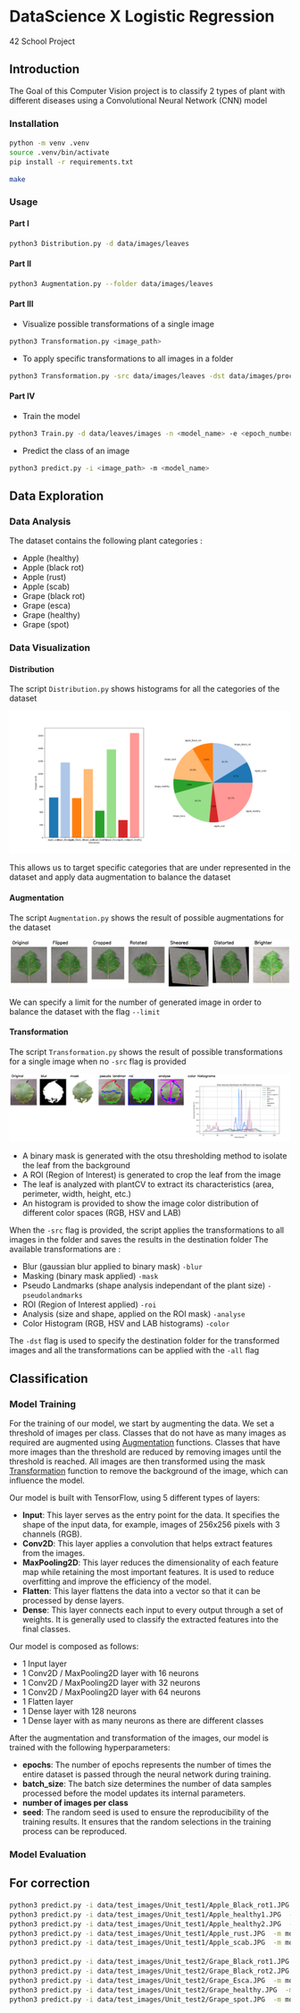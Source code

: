 # DataScience X Logistic Regression

42 School Project


## Introduction

The Goal of this Computer Vision project is to classify 2 types of plant with different diseases using a Convolutional Neural Network (CNN) model


### Installation

```bash
python -m venv .venv
source .venv/bin/activate
pip install -r requirements.txt
```

```bash
make
```

### Usage

#### Part I

```bash
python3 Distribution.py -d data/images/leaves
```

#### Part II

```bash
python3 Augmentation.py --folder data/images/leaves
```

#### Part III

- Visualize possible transformations of a single image
```bash
python3 Transformation.py <image_path>
```

- To apply specific transformations to all images in a folder
```bash
python3 Transformation.py -src data/images/leaves -dst data/images/processed -mask -analyse
```

#### Part IV

- Train the model
```bash
python3 Train.py -d data/leaves/images -n <model_name> -e <epoch_number> -b <batch_size> -s <seed> -v <percents_of_validation_data> -a <augment_data_images_per_class>
```

- Predict the class of an image
```bash
python3 predict.py -i <image_path> -m <model_name>
```

## Data Exploration

### Data Analysis

The dataset contains the following plant categories :
- Apple (healthy)
- Apple (black rot)
- Apple (rust)
- Apple (scab)
- Grape (black rot)
- Grape (esca)
- Grape (healthy)
- Grape (spot)


### Data Visualization

#### Distribution

The script `Distribution.py` shows histograms for all the categories of the dataset

![](docs/distribution.png)

This allows us to target specific categories that are under represented in the dataset and apply data augmentation to balance the dataset

#### Augmentation

The script `Augmentation.py` shows the result of possible augmentations for the dataset

![](docs/augmentation.png)

We can specify a limit for the number of generated image in order to balance the dataset with the flag `--limit`

#### Transformation

The script `Transformation.py` shows the result of possible transformations for a single image when no `-src` flag is provided

![](docs/transformation.png)

- A binary mask is generated with the otsu thresholding method to isolate the leaf from the background
- A ROI (Region of Interest) is generated to crop the leaf from the image
- The leaf is analyzed with plantCV to extract its characteristics (area, perimeter, width, height, etc.)
- An histogram is provided to show the image color distribution of different color spaces (RGB, HSV and LAB)

When the `-src` flag is provided, the script applies the transformations to all images in the folder and saves the results in the destination folder
The available transformations are :
- Blur (gaussian blur applied to binary mask) `-blur`
- Masking (binary mask applied) `-mask`
- Pseudo Landmarks (shape analysis independant of the plant size) `-pseudolandmarks`
- ROI (Region of Interest applied) `-roi`
- Analysis (size and shape, applied on the ROI mask) `-analyse`
- Color Histogram (RGB, HSV and LAB histograms) `-color`

The `-dst` flag is used to specify the destination folder for the transformed images and all the transformations can be applied with the `-all` flag


## Classification

### Model Training
For the training of our model, we start by augmenting the data. We set a threshold of images per class. Classes that do not have as many images as required are augmented using [Augmentation](####Augmentation) functions. Classes that have more images than the threshold are reduced by removing images until the threshold is reached. All images are then transformed using the mask [Transformation](####Transformation) function to remove the background of the image, which can influence the model.

Our model is built with TensorFlow, using 5 different types of layers:
- **Input**: This layer serves as the entry point for the data. It specifies the shape of the input data, for example, images of 256x256 pixels with 3 channels (RGB).
- **Conv2D**: This layer applies a convolution that helps extract features from the images.
- **MaxPooling2D**: This layer reduces the dimensionality of each feature map while retaining the most important features. It is used to reduce overfitting and improve the efficiency of the model.
- **Flatten**: This layer flattens the data into a vector so that it can be processed by dense layers.
- **Dense**: This layer connects each input to every output through a set of weights. It is generally used to classify the extracted features into the final classes.

Our model is composed as follows:
- 1 Input layer
- 1 Conv2D / MaxPooling2D layer with 16 neurons
- 1 Conv2D / MaxPooling2D layer with 32 neurons
- 1 Conv2D / MaxPooling2D layer with 64 neurons
- 1 Flatten layer
- 1 Dense layer with 128 neurons
- 1 Dense layer with as many neurons as there are different classes

After the augmentation and transformation of the images, our model is trained with the following hyperparameters:
- **epochs**: The number of epochs represents the number of times the entire dataset is passed through the neural network during training.
- **batch_size**: The batch size determines the number of data samples processed before the model updates its internal parameters.
- **number of images per class**
- **seed**: The random seed is used to ensure the reproducibility of the training results. It ensures that the random selections in the training process can be reproduced.


### Model Evaluation



## For correction 

```bash
python3 predict.py -i data/test_images/Unit_test1/Apple_Black_rot1.JPG  -m models/vic_E3-B8-A1300T.keras
python3 predict.py -i data/test_images/Unit_test1/Apple_healthy1.JPG  -m models/vic_E3-B8-A1300T.keras
python3 predict.py -i data/test_images/Unit_test1/Apple_healthy2.JPG  -m models/vic_E3-B8-A1300T.keras
python3 predict.py -i data/test_images/Unit_test1/Apple_rust.JPG  -m models/vic_E3-B8-A1300T.keras      
python3 predict.py -i data/test_images/Unit_test1/Apple_scab.JPG  -m models/vic_E3-B8-A1300T.keras      

python3 predict.py -i data/test_images/Unit_test2/Grape_Black_rot1.JPG  -m models/vic_E3-B8-A1300T.keras
python3 predict.py -i data/test_images/Unit_test2/Grape_Black_rot2.JPG  -m models/vic_E3-B8-A1300T.keras
python3 predict.py -i data/test_images/Unit_test2/Grape_Esca.JPG  -m models/vic_E3-B8-A1300T.keras   
python3 predict.py -i data/test_images/Unit_test2/Grape_healthy.JPG  -m models/vic_E3-B8-A1300T.keras
python3 predict.py -i data/test_images/Unit_test2/Grape_spot.JPG  -m models/vic_E3-B8-A1300T.keras
```
